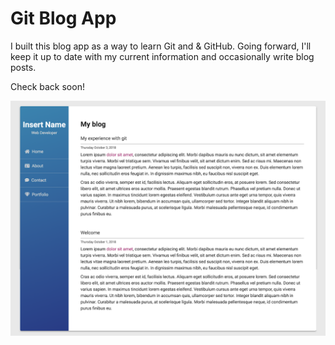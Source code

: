 # Git Blog App

I built this blog app as a way to learn Git and & GitHub. Going forward, I'll keep it up to date with my current information and occasionally write blog posts.

Check back soon!

<img src="screenshot.png" alt="Blog Screenshot">